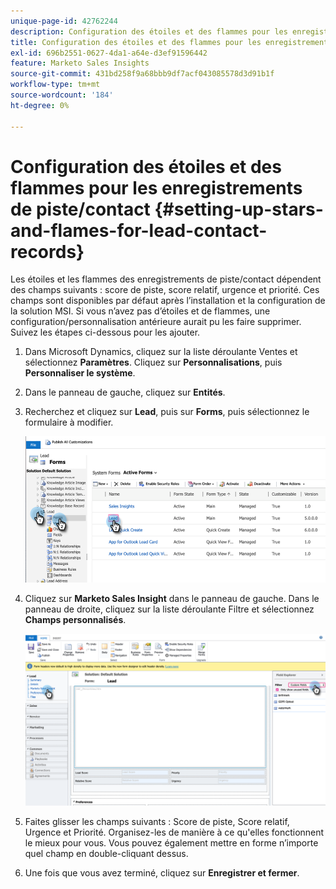 ```yaml
---
unique-page-id: 42762244
description: Configuration des étoiles et des flammes pour les enregistrements de piste/contact - Documents Marketo - Documentation du produit
title: Configuration des étoiles et des flammes pour les enregistrements de piste/contact
exl-id: 696b2551-0627-4da1-a64e-d3ef91596442
feature: Marketo Sales Insights
source-git-commit: 431bd258f9a68bbb9df7acf043085578d3d91b1f
workflow-type: tm+mt
source-wordcount: '184'
ht-degree: 0%

---
```


# Configuration des étoiles et des flammes pour les enregistrements de piste/contact {#setting-up-stars-and-flames-for-lead-contact-records}

Les étoiles et les flammes des enregistrements de piste/contact dépendent des champs suivants : score de piste, score relatif, urgence et priorité. Ces champs sont disponibles par défaut après l’installation et la configuration de la solution MSI. Si vous n’avez pas d’étoiles et de flammes, une configuration/personnalisation antérieure aurait pu les faire supprimer. Suivez les étapes ci-dessous pour les ajouter.

1. Dans Microsoft Dynamics, cliquez sur la liste déroulante Ventes et sélectionnez **Paramètres**. Cliquez sur **Personnalisations**, puis **Personnaliser le système**.

1. Dans le panneau de gauche, cliquez sur **Entités**.

1. Recherchez et cliquez sur **Lead**, puis sur **Forms**, puis sélectionnez le formulaire à modifier.

   ![](assets/setting-up-stars-and-flames-for-lead-contact-records-1.png)

1. Cliquez sur **Marketo Sales Insight** dans le panneau de gauche. Dans le panneau de droite, cliquez sur la liste déroulante Filtre et sélectionnez **Champs personnalisés**.

   ![](assets/setting-up-stars-and-flames-for-lead-contact-records-2.png)

1. Faites glisser les champs suivants : Score de piste, Score relatif, Urgence et Priorité. Organisez-les de manière à ce qu&#39;elles fonctionnent le mieux pour vous. Vous pouvez également mettre en forme n’importe quel champ en double-cliquant dessus.

1. Une fois que vous avez terminé, cliquez sur **Enregistrer et fermer**.
